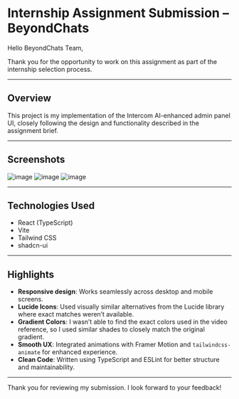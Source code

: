 # Internship Assignment Submission – BeyondChats

Hello BeyondChats Team,

Thank you for the opportunity to work on this assignment as part of the internship selection process.

---

## Overview

This project is my implementation of the Intercom AI-enhanced admin panel UI, closely following the design and functionality described in the assignment brief.

---

## Screenshots
![image](https://github.com/user-attachments/assets/da403340-8baa-4918-8cab-54770be70c7d)
![image](https://github.com/user-attachments/assets/4debc9da-bff8-4e1f-8065-3626976222d0)
![image](https://github.com/user-attachments/assets/9f169e12-cdcf-46f6-a0e4-164eddc51ec1)


---

## Technologies Used

- React (TypeScript)
- Vite
- Tailwind CSS
- shadcn-ui

---

## Highlights

- **Responsive design**: Works seamlessly across desktop and mobile screens.
- **Lucide Icons**: Used visually similar alternatives from the Lucide library where exact matches weren’t available.
- **Gradient Colors**: I wasn’t able to find the exact colors used in the video reference, so I used similar shades to closely match the original gradient.
- **Smooth UX**: Integrated animations with Framer Motion and `tailwindcss-animate` for enhanced experience.
- **Clean Code**: Written using TypeScript and ESLint for better structure and maintainability.

---

Thank you for reviewing my submission. I look forward to your feedback!
